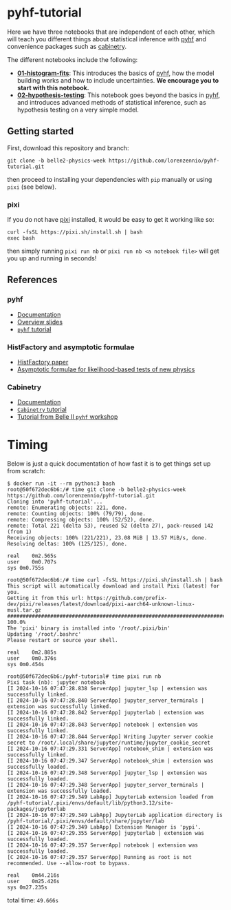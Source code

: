 # pyhf-tutorial

Here we have three notebooks that are independent of each other, which will teach you different things about statistical inference with [pyhf](https://pyhf.readthedocs.io/en/v0.7.2/#) and convenience packages such as [cabinetry](https://cabinetry.readthedocs.io/en/latest/index.html).

The different notebooks include the following:
* [**01-histogram-fits**](./01-histogram-fits.ipynb): This introduces the basics of [pyhf](https://pyhf.readthedocs.io/en/v0.7.2/#), how the model building works and how to include uncertainties. **We encourage you to start with this notebook.**
* [**02-hypothesis-testing**](./02-hypothesis-testing.ipynb): This notebook goes beyond the basics in [pyhf](https://pyhf.readthedocs.io/en/v0.7.2/#), and introduces advanced methods of statistical inference, such as hypothesis testing on a very simple model.

## Getting started

First, download this repository and branch:

```
git clone -b belle2-physics-week https://github.com/lorenzennio/pyhf-tutorial.git
```

then proceed to installing your dependencies with `pip` manually or using `pixi` (see below).

### pixi

If you do not have [pixi](https://pixi.sh/latest/) installed, it would be easy to get it working like so:

```
curl -fsSL https://pixi.sh/install.sh | bash
exec bash
```

then simply running `pixi run nb` or `pixi run nb <a notebook file>` will get you up and running in seconds!

## References

### pyhf
* [Documentation](https://pyhf.readthedocs.io/en/v0.7.2/#)
* [Overview slides](https://indico.belle2.org/event/12273/contributions/79573/)
* [`pyhf` tutorial](https://pyhf.github.io/pyhf-tutorial/introduction.html)

### HistFactory and asymptotic formulae
* [HistFactory paper](https://cds.cern.ch/record/1456844/files/CERN-OPEN-2012-016.pdf)
* [Asymptotic formulae for likelihood-based tests of new physics](https://arxiv.org/pdf/1007.1727.pdf)

### Cabinetry
* [Documentation](https://cabinetry.readthedocs.io/en/latest/index.html)
* [`Cabinetry` tutorial](https://github.com/cabinetry/cabinetry-tutorials/blob/master/example.ipynb)
* [Tutorial from Belle II `pyhf` workshop](https://github.com/alexander-held/Belle-II-cabinetry/blob/main/talk.ipynb)


# Timing

Below is just a quick documentation of how fast it is to get things set up from scratch:

```
$ docker run -it --rm python:3 bash
root@50f672dec6b6:/# time git clone -b belle2-physics-week https://github.com/lorenzennio/pyhf-tutorial.git
Cloning into 'pyhf-tutorial'...
remote: Enumerating objects: 221, done.
remote: Counting objects: 100% (79/79), done.
remote: Compressing objects: 100% (52/52), done.
remote: Total 221 (delta 53), reused 52 (delta 27), pack-reused 142 (from 1)
Receiving objects: 100% (221/221), 23.08 MiB | 13.57 MiB/s, done.
Resolving deltas: 100% (125/125), done.

real	0m2.565s
user	0m0.707s
sys	0m0.755s

root@50f672dec6b6:/# time curl -fsSL https://pixi.sh/install.sh | bash
This script will automatically download and install Pixi (latest) for you.
Getting it from this url: https://github.com/prefix-dev/pixi/releases/latest/download/pixi-aarch64-unknown-linux-musl.tar.gz
######################################################################## 100.0%
The 'pixi' binary is installed into '/root/.pixi/bin'
Updating '/root/.bashrc'
Please restart or source your shell.

real	0m2.885s
user	0m0.376s
sys	0m0.454s

root@50f672dec6b6:/pyhf-tutorial# time pixi run nb
Pixi task (nb): jupyter notebook
[I 2024-10-16 07:47:28.838 ServerApp] jupyter_lsp | extension was successfully linked.
[I 2024-10-16 07:47:28.840 ServerApp] jupyter_server_terminals | extension was successfully linked.
[I 2024-10-16 07:47:28.842 ServerApp] jupyterlab | extension was successfully linked.
[I 2024-10-16 07:47:28.843 ServerApp] notebook | extension was successfully linked.
[I 2024-10-16 07:47:28.844 ServerApp] Writing Jupyter server cookie secret to /root/.local/share/jupyter/runtime/jupyter_cookie_secret
[I 2024-10-16 07:47:29.331 ServerApp] notebook_shim | extension was successfully linked.
[I 2024-10-16 07:47:29.347 ServerApp] notebook_shim | extension was successfully loaded.
[I 2024-10-16 07:47:29.348 ServerApp] jupyter_lsp | extension was successfully loaded.
[I 2024-10-16 07:47:29.348 ServerApp] jupyter_server_terminals | extension was successfully loaded.
[I 2024-10-16 07:47:29.349 LabApp] JupyterLab extension loaded from /pyhf-tutorial/.pixi/envs/default/lib/python3.12/site-packages/jupyterlab
[I 2024-10-16 07:47:29.349 LabApp] JupyterLab application directory is /pyhf-tutorial/.pixi/envs/default/share/jupyter/lab
[I 2024-10-16 07:47:29.349 LabApp] Extension Manager is 'pypi'.
[I 2024-10-16 07:47:29.355 ServerApp] jupyterlab | extension was successfully loaded.
[I 2024-10-16 07:47:29.357 ServerApp] notebook | extension was successfully loaded.
[C 2024-10-16 07:47:29.357 ServerApp] Running as root is not recommended. Use --allow-root to bypass.

real	0m44.216s
user	0m25.426s
sys	0m27.235s
```

total time: `49.666s`

